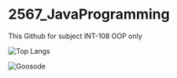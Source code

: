# 2567_JavaProgramming
This Github for subject INT-108 OOP only


![Top Langs](https://github-readme-stats.vercel.app/api/top-langs/?username=Goosode&theme=Hacker)



<p><img align="center" src="https://github-readme-streak-stats.herokuapp.com/?user=Goosode&" alt="Goosode" /></p>
